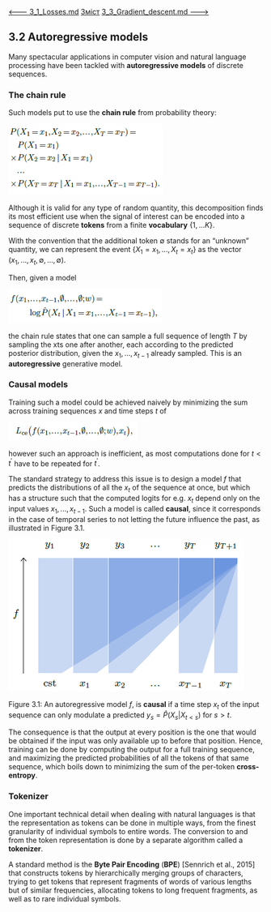[<---   3_1_Losses.md](3_1_Losses.md)         [Зміст](README.md)          [3_3_Gradient_descent.md    --->](3_3_Gradient_descent.md) 

## 3.2    Autoregressive models

Many spectacular applications in computer vision and natural language processing have been tackled with **autoregressive models** of discrete sequences.

### The chain rule

Such models put to use the **chain rule** from probability theory:

![image-20230618124232631](media1/image-20230618124232631.png)

Although it is valid for any type of random quantity, this decomposition finds its most efficient use when the signal of interest can be encoded into a sequence of discrete **tokens** from a finite **vocabulary** $\{1,...K\}$.

With the convention that the additional token $∅$ stands for an “unknown” quantity, we can represent
the event $\{X_1 =x_1,...,X_t =x_t\}$ as the vector $(x_1,...,x_t,∅,...,∅)$.

Then, given a model

![image-20230618124637986](media1/image-20230618124637986.png)

the chain rule states that one can sample a full sequence of length $T$ by sampling the xts one after another, each according to the predicted posterior distribution, given the $x_1,...,x_{t−1}$ already sampled. This is an **autoregressive** generative model.

### Causal models

Training such a model could be achieved naively by minimizing the sum across training sequences $x$ and time steps $t$ of

![image-20230618124814946](media1/image-20230618124814946.png)

however such an approach is inefficient, as most computations done for $t<t^′$ have to be repeated for $t^′$.

The standard strategy to address this issue is to design a model $f$ that predicts the distributions of all the $x_t$ of the sequence at once, but which has a structure such that the computed logits for e.g. $x_t$ depend only on the input values $x_1,...,x_{t−1}$. Such a model is called **causal**, since it corresponds in the case of temporal series to not letting the future influence the past, as illustrated in Figure 3.1.

![image-20230618131126811](media1/image-20230618131126811.png)

Figure 3.1: An autoregressive model $f$, is **causal** if a time step $x_t$ of the input sequence can only modulate a predicted $y_s=\hat{P}(X_s|X_{t<s})$ for $s>t$.

The consequence is that the output at every position is the one that would be obtained if the input was only available up to before that position. Hence, training can be done by computing the output for a full training sequence, and maximizing the predicted probabilities of all the tokens of that same sequence, which boils down to minimizing the sum of the per-token **cross-entropy**.

### Tokenizer

One important technical detail when dealing with natural languages is that the representation as tokens can be done in multiple ways, from the finest granularity of individual symbols to entire words. The conversion to and from the token representation is done by a separate algorithm called a **tokenizer**.

A standard method is the **Byte Pair Encoding** (**BPE**) [Sennrich et al., 2015] that constructs tokens by hierarchically merging groups of characters, trying to get tokens that represent fragments of words of various lengths but of similar frequencies, allocating tokens to long frequent fragments, as well as to rare individual symbols.